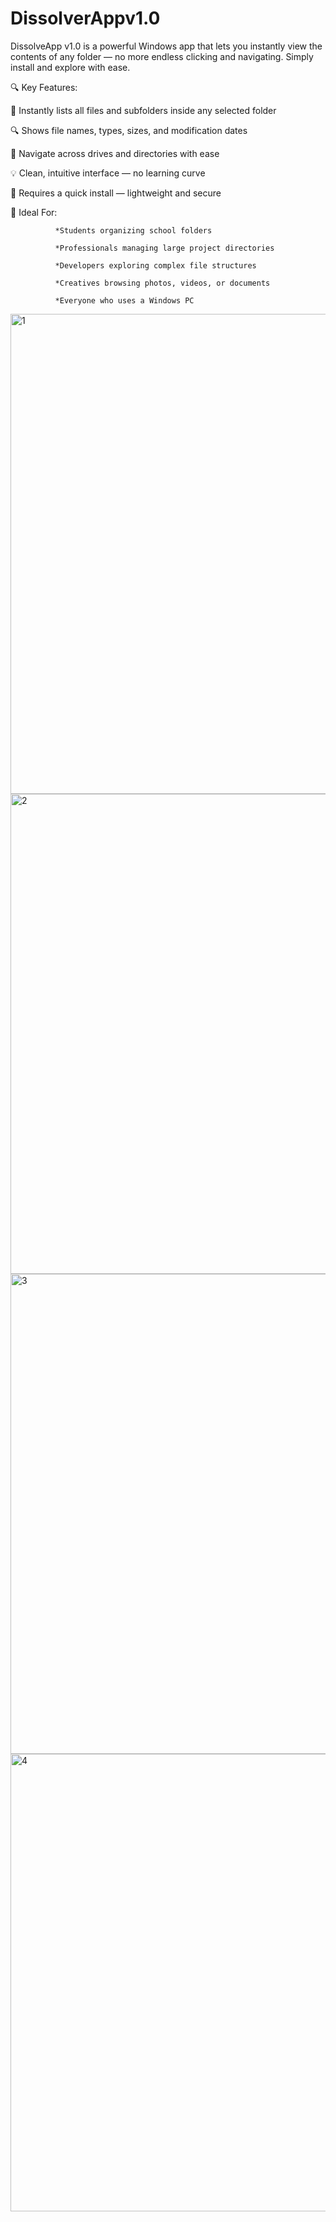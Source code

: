 # DissolverAppv1.0
DissolveApp v1.0 is a powerful Windows app that lets you instantly view the contents of any folder — no more endless clicking and navigating. Simply install and explore with ease.

🔍 Key Features:

📁 Instantly lists all files and subfolders inside any selected folder

🔍 Shows file names, types, sizes, and modification dates

🧭 Navigate across drives and directories with ease

💡 Clean, intuitive interface — no learning curve

🧰 Requires a quick install — lightweight and secure

🎯 Ideal For:

              *Students organizing school folders

              *Professionals managing large project directories

              *Developers exploring complex file structures

              *Creatives browsing photos, videos, or documents

              *Everyone who uses a Windows PC

<img width="1366" height="768" alt="1" src="https://github.com/user-attachments/assets/d4a47bd5-0f58-4381-acf9-af4e649db5c3" />

<img width="1366" height="768" alt="2" src="https://github.com/user-attachments/assets/43db67d2-08bc-4b61-a840-fbda47a35e6d" />

<img width="1366" height="768" alt="3" src="https://github.com/user-attachments/assets/5f8aa103-bfbc-42ce-8101-941d4168dfc8" />

<img width="1365" height="732" alt="4" src="https://github.com/user-attachments/assets/678dd024-0a8b-4f48-9e6d-4f4f94150e73" />



